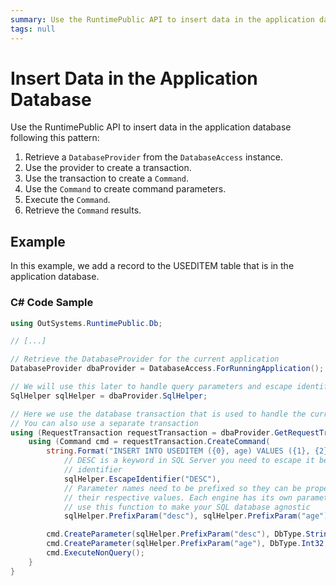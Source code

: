 ```yaml
---
summary: Use the RuntimePublic API to insert data in the application database.
tags: null
---
```


# Insert Data in the Application Database

Use the RuntimePublic API to insert data in the application database following this pattern:

1. Retrieve a `DatabaseProvider` from the `DatabaseAccess` instance.
2. Use the provider to create a transaction.
3. Use the transaction to create a `Command`.
4. Use the `Command` to create command parameters.
5. Execute the `Command`.
6. Retrieve the `Command` results. 

## Example

In this example, we add a record to the USEDITEM table that is in the application database.

### C\# Code Sample

```csharp
using OutSystems.RuntimePublic.Db;

// [...]

// Retrieve the DatabaseProvider for the current application
DatabaseProvider dbaProvider = DatabaseAccess.ForRunningApplication();

// We will use this later to handle query parameters and escape identifiers
SqlHelper sqlHelper = dbaProvider.SqlHelper;

// Here we use the database transaction that is used to handle the current HTTP request
// You can also use a separate transaction
using (RequestTransaction requestTransaction = dbaProvider.GetRequestTransaction()) {
    using (Command cmd = requestTransaction.CreateCommand(
        string.Format("INSERT INTO USEDITEM ({0}, age) VALUES ({1}, {2})",
            // DESC is a keyword in SQL Server you need to escape it before using it as an
            // identifier
            sqlHelper.EscapeIdentifier("DESC"),
            // Parameter names need to be prefixed so they can be properly replaced by
            // their respective values. Each engine has its own parameter prefix so you can
            // use this function to make your SQL database agnostic
            sqlHelper.PrefixParam("desc"), sqlHelper.PrefixParam("age")))) {

        cmd.CreateParameter(sqlHelper.PrefixParam("desc"), DbType.String, "Car");
        cmd.CreateParameter(sqlHelper.PrefixParam("age"), DbType.Int32, 3);
        cmd.ExecuteNonQuery();
    }
}
```

